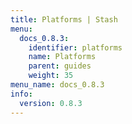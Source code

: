 ```yaml
---
title: Platforms | Stash
menu:
  docs_0.8.3:
    identifier: platforms
    name: Platforms
    parent: guides
    weight: 35
menu_name: docs_0.8.3
info:
  version: 0.8.3
---
```


